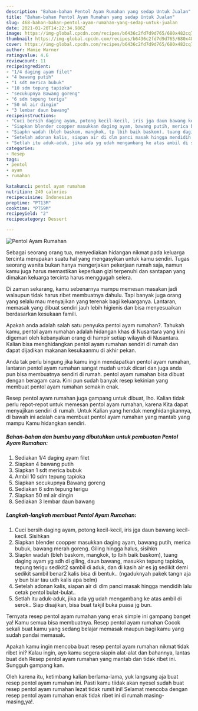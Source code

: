 ```yaml
---
description: "Bahan-bahan Pentol Ayam Rumahan yang sedap Untuk Jualan"
title: "Bahan-bahan Pentol Ayam Rumahan yang sedap Untuk Jualan"
slug: 468-bahan-bahan-pentol-ayam-rumahan-yang-sedap-untuk-jualan
date: 2021-01-20T14:22:34.986Z
image: https://img-global.cpcdn.com/recipes/b6436c2fd7d9d765/680x482cq70/pentol-ayam-rumahan-foto-resep-utama.jpg
thumbnail: https://img-global.cpcdn.com/recipes/b6436c2fd7d9d765/680x482cq70/pentol-ayam-rumahan-foto-resep-utama.jpg
cover: https://img-global.cpcdn.com/recipes/b6436c2fd7d9d765/680x482cq70/pentol-ayam-rumahan-foto-resep-utama.jpg
author: Mamie Warner
ratingvalue: 4.6
reviewcount: 11
recipeingredient:
- "1/4 daging ayam filet"
- "4 bawang putih"
- "1 sdt merica bubuk"
- "10 sdm tepung tapioka"
- "secukupnya Bawang goreng"
- "6 sdm tepung terigu"
- "50 ml air dingin"
- "3 lembar daun bawang"
recipeinstructions:
- "Cuci bersih daging ayam, potong kecil-kecil, iris jga daun bawang kecil-kecil. Sisihkan"
- "Siapkan blender coopper masukkan daging ayam, bawang putih, merica bubuk, bawang merah goreng. Giling hingga halus, sisihkn"
- "Siapkn wadah (bleh baskom, mangkok, tp lbih baik baskom), tuang daging ayam yg sdh di giling, daun bawang, masukkn tepung tapioka, tepung terigu sedikit2 sambil di aduk, dan di kasih air es jg sedikit demi sedikit sambil benar2 kalis bisa di bentuk.. (ngaduknyah pakek tangn aja y bun biar tau udh kalis apa belm)"
- "Setelah adonan kalis, siapan air di dlm panci masak hingga mendidih lalu cetak pentol bulat-bulat.."
- "Setlah itu aduk-aduk, jika ada yg udah mengambang ke atas ambil di serok.. Siap disajikan, bisa buat takjil buka puasa jg bun."
categories:
- Resep
tags:
- pentol
- ayam
- rumahan

katakunci: pentol ayam rumahan 
nutrition: 240 calories
recipecuisine: Indonesian
preptime: "PT13M"
cooktime: "PT59M"
recipeyield: "2"
recipecategory: Dessert

---
```



![Pentol Ayam Rumahan](https://img-global.cpcdn.com/recipes/b6436c2fd7d9d765/680x482cq70/pentol-ayam-rumahan-foto-resep-utama.jpg)

Sebagai seorang orang tua, menyediakan hidangan nikmat pada keluarga tercinta merupakan suatu hal yang mengasyikan untuk kamu sendiri. Tugas seorang  wanita bukan hanya mengerjakan pekerjaan rumah saja, namun kamu juga harus memastikan keperluan gizi terpenuhi dan santapan yang dimakan keluarga tercinta harus menggugah selera.

Di zaman  sekarang, kamu sebenarnya mampu memesan masakan jadi walaupun tidak harus ribet membuatnya dahulu. Tapi banyak juga orang yang selalu mau menyajikan yang terenak bagi keluarganya. Lantaran, memasak yang dibuat sendiri jauh lebih higienis dan bisa menyesuaikan berdasarkan kesukaan famili. 



Apakah anda adalah salah satu penyuka pentol ayam rumahan?. Tahukah kamu, pentol ayam rumahan adalah hidangan khas di Nusantara yang kini digemari oleh kebanyakan orang di hampir setiap wilayah di Nusantara. Kalian bisa menghidangkan pentol ayam rumahan sendiri di rumah dan dapat dijadikan makanan kesukaanmu di akhir pekan.

Anda tak perlu bingung jika kamu ingin mendapatkan pentol ayam rumahan, lantaran pentol ayam rumahan sangat mudah untuk dicari dan juga anda pun bisa membuatnya sendiri di rumah. pentol ayam rumahan bisa dibuat dengan beragam cara. Kini pun sudah banyak resep kekinian yang membuat pentol ayam rumahan semakin enak.

Resep pentol ayam rumahan juga gampang untuk dibuat, lho. Kalian tidak perlu repot-repot untuk memesan pentol ayam rumahan, karena Kita dapat menyajikan sendiri di rumah. Untuk Kalian yang hendak menghidangkannya, di bawah ini adalah cara membuat pentol ayam rumahan yang mantab yang mampu Kamu hidangkan sendiri.

<!--inarticleads1-->

##### Bahan-bahan dan bumbu yang dibutuhkan untuk pembuatan Pentol Ayam Rumahan:

1. Sediakan 1/4 daging ayam filet
1. Siapkan 4 bawang putih
1. Siapkan 1 sdt merica bubuk
1. Ambil 10 sdm tepung tapioka
1. Siapkan secukupnya Bawang goreng
1. Sediakan 6 sdm tepung terigu
1. Siapkan 50 ml air dingin
1. Sediakan 3 lembar daun bawang




<!--inarticleads2-->

##### Langkah-langkah membuat Pentol Ayam Rumahan:

1. Cuci bersih daging ayam, potong kecil-kecil, iris jga daun bawang kecil-kecil. Sisihkan
1. Siapkan blender coopper masukkan daging ayam, bawang putih, merica bubuk, bawang merah goreng. Giling hingga halus, sisihkn
1. Siapkn wadah (bleh baskom, mangkok, tp lbih baik baskom), tuang daging ayam yg sdh di giling, daun bawang, masukkn tepung tapioka, tepung terigu sedikit2 sambil di aduk, dan di kasih air es jg sedikit demi sedikit sambil benar2 kalis bisa di bentuk.. (ngaduknyah pakek tangn aja y bun biar tau udh kalis apa belm)
1. Setelah adonan kalis, siapan air di dlm panci masak hingga mendidih lalu cetak pentol bulat-bulat..
1. Setlah itu aduk-aduk, jika ada yg udah mengambang ke atas ambil di serok.. Siap disajikan, bisa buat takjil buka puasa jg bun.




Ternyata resep pentol ayam rumahan yang enak simple ini gampang banget ya! Kamu semua bisa membuatnya. Resep pentol ayam rumahan Cocok sekali buat kamu yang sedang belajar memasak maupun bagi kamu yang sudah pandai memasak.

Apakah kamu ingin mencoba buat resep pentol ayam rumahan nikmat tidak ribet ini? Kalau ingin, ayo kamu segera siapin alat-alat dan bahannya, lantas buat deh Resep pentol ayam rumahan yang mantab dan tidak ribet ini. Sungguh gampang kan. 

Oleh karena itu, ketimbang kalian berlama-lama, yuk langsung aja buat resep pentol ayam rumahan ini. Pasti kamu tiidak akan nyesel sudah buat resep pentol ayam rumahan lezat tidak rumit ini! Selamat mencoba dengan resep pentol ayam rumahan enak tidak ribet ini di rumah masing-masing,ya!.

